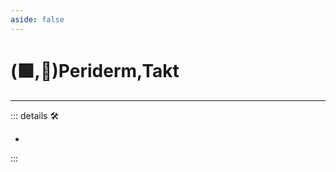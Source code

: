```yaml
---
aside: false
---
```

# (🟩,🔻)<ekos>Periderm</ekos>,<via>Takt</via>

---

<!-- =================================================== -->
<!-- =================================================== -->
<!-- =================================================== -->
<!-- =================================================== -->
<!-- =================================================== -->
::: details 🛠

-

:::
